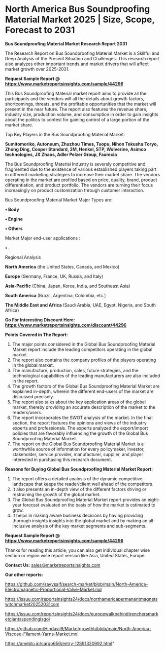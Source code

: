 # North America Bus Soundproofing Material Market 2025 | Size, Scope, Forecast to 2031

<strong>Bus Soundproofing Material Market Research Report 2031</strong>

The Research Report on Bus Soundproofing Material Market is a Skillful and Deep Analysis of the Present Situation and Challenges. This research report also analyzes other important trends and market drivers that will affect market growth over 2025-2031.

<strong>Request Sample Report @ <a href=https://www.marketreportsinsights.com/sample/44296>https://www.marketreportsinsights.com/sample/44296</a></strong>

This Bus Soundproofing Material market report aims to provide all the participants and the vendors will all the details about growth factors, shortcomings, threats, and the profitable opportunities that the market will present in the near future. The report also features the revenue share, industry size, production volume, and consumption in order to gain insights about the politics to contest for gaining control of a large portion of the market share.

Top Key Players in the Bus Soundproofing Material Market:

<strong>Sumitomoriko, Autoneum, Zhuzhou Times, Tuopu, Nihon Tokushu Toryo, Zhong Ding, Cooper Standard, 3M, Henkel, STP, Wolverine, Asimco technologies, JX Zhaos, Adler Pelzer Group, Faurecia</strong>

The Bus Soundproofing Material Industry is severely competitive and fragmented due to the existence of various established players taking part in different marketing strategies to increase their market share. The vendors operating in the market are profiled based on price, quality, brand, product differentiation, and product portfolio. The vendors are turning their focus increasingly on product customization through customer interaction.

Bus Soundproofing Material Market Major Types are:

<strong>•  Body

•  Engine

•  Others</strong>

Market Major end-user applications :

<strong>•  .</strong>

Regional Analysis

</u><strong><b>North America</b></strong> (the United States, Canada, and Mexico)

<strong><b>Europe </b></strong>(Germany, France, UK, Russia, and Italy)

<strong><b>Asia-Pacific</b></strong> (China, Japan, Korea, India, and Southeast Asia)

<strong><b>South America</b></strong> (Brazil, Argentina, Colombia, etc.)

<strong><b>The Middle East and Africa</b></strong> (Saudi Arabia, UAE, Egypt, Nigeria, and South Africa)

<strong>Go For Interesting Discount Here: <a href=https://www.marketreportsinsights.com/discount/44296>https://www.marketreportsinsights.com/discount/44296</a></strong>

<strong>Points Covered in The Report:</strong>
<ol>
  <li>The major points considered in the Global Bus Soundproofing Material Market report include the leading competitors operating in the global market.</li>
  <li>The report also contains the company profiles of the players operating in the global market.</li>
  <li>The manufacture, production, sales, future strategies, and the technological capabilities of the leading manufacturers are also included in the report.</li>
  <li>The growth factors of the Global Bus Soundproofing Material Market are explained in-depth, wherein the different end-users of the market are discussed precisely.</li>
  <li>The report also talks about the key application areas of the global market, thereby providing an accurate description of the market to the readers/users.</li>
  <li>The report incorporates the SWOT analysis of the market. In the final section, the report features the opinions and views of the industry experts and professionals. The experts analyzed the export/import policies that are favorably influencing the growth of the Global Bus Soundproofing Material Market.</li>
  <li>The report on the Global Bus Soundproofing Material Market is a worthwhile source of information for every policymaker, investor, stakeholder, service provider, manufacturer, supplier, and player interested in purchasing this research document.</li>
</ol>
<strong>Reasons for Buying Global Bus Soundproofing Material Market Report:</strong>

<ol>
  <li>The report offers a detailed analysis of the dynamic competitive landscape that keeps the reader/client well ahead of the competitors.</li>
  <li>It also presents an in-depth view of the different factors driving or restraining the growth of the global market.</li>
  <li>The Global Bus Soundproofing Material Market report provides an eight-year forecast evaluated on the basis of how the market is estimated to grow.</li>
  <li>It helps in making aware business decisions by having providing thorough insights insights into the global market and by making an all-inclusive analysis of the key market segments and sub-segments.</li>
</ol>
<strong>Request Sample Report @ <a href=https://www.marketreportsinsights.com/sample/44296>https://www.marketreportsinsights.com/sample/44296</a></strong>


Thanks for reading this article; you can also get individual chapter wise section or region wise report version like Asia, United States, Europe.

<strong>Contact Us:</strong>
sales@marketreportsinsights.com

<strong>Our other reports:</strong>

<a href=https://github.com/sayysaif/search-market/blob/main/North-America-Electromagnetic-Proportional-Valve-Market.md>https://github.com/sayysaif/search-market/blob/main/North-America-Electromagnetic-Proportional-Valve-Market.md</a>

<a href=https://issuu.com/reportsinsights24/docs/northamericapermanentmagnetswitchmarket20252031com>https://issuu.com/reportsinsights24/docs/northamericapermanentmagnetswitchmarket20252031com</a>

<a href=https://issuu.com/reportsinsights24/docs/europewalkbehindtrenchersmarketgiantsspendingisgoi>https://issuu.com/reportsinsights24/docs/europewalkbehindtrenchersmarketgiantsspendingisgoi</a>

<a href=https://github.com/Hindavii9/Marketgrowthh/blob/main/North-America-Viscose-Filament-Yarns-Market.md>https://github.com/Hindavii9/Marketgrowthh/blob/main/North-America-Viscose-Filament-Yarns-Market.md</a>

<a href=https://ameblo.jp/cargo656/entry-12891320692.html>https://ameblo.jp/cargo656/entry-12891320692.html</a>"
